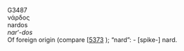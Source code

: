G3487  
νάρδος  
nardos  
*nar‘-dos*  
Of foreign origin (compare \[[5373](h5373) ); “nard”: - \[spike-\]
nard.  
